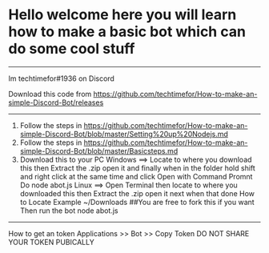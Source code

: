 # Hello welcome here you will learn how to make a basic bot which can do some cool stuff
__________________________________________________________________________________________________
Im techtimefor#1936 on Discord

Download this code from https://github.com/techtimefor/How-to-make-an-simple-Discord-Bot/releases
_____________________________________________________________________________________________________

1. Follow the steps in https://github.com/techtimefor/How-to-make-an-simple-Discord-Bot/blob/master/Setting%20up%20Nodejs.md
2. Follow the steps in https://github.com/techtimefor/How-to-make-an-simple-Discord-Bot/blob/master/Basicsteps.md
3. Download this to your PC 
Windows ==> Locate to where you download this then Extract the .zip open it and finally when in the folder hold shift and right
click at the same time and click Open with Command Promnt
Do node abot.js
Linux ==> Open Terminal then locate to where you downloaded this then Extract the .zip open it next when that done 
How to Locate Example ~/Downloads
##You are free to fork this if you want
Then run the bot node abot.js
_______________________________________________________________________________________________________________
How to get an token
Applications >> Bot >> Copy Token
DO NOT SHARE YOUR TOKEN PUBICALLY
